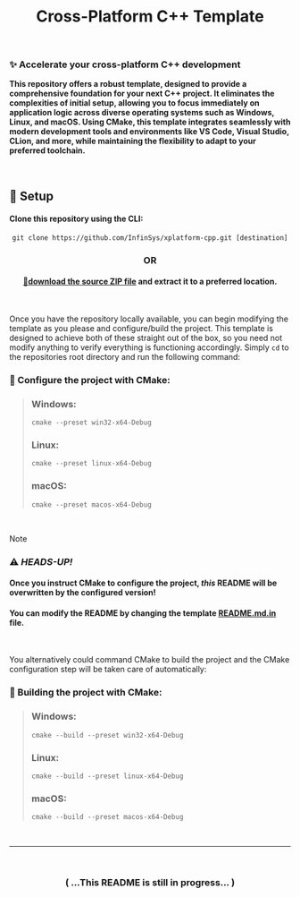 
<!--
    (June 2025 - Jamon T. Bailey)

This is not an HTML document.
-->

<div align="center">
    <h1>Cross-Platform C++ Template</h1>
</div>

</br>

<div>
    <h3>✨ Accelerate your cross-platform C++ development</h3>
    <p><strong>
        This repository offers a robust template, designed to provide a comprehensive foundation for your next C++ project.
        It eliminates the complexities of initial setup, allowing you to focus immediately on application logic across diverse
        operating systems such as Windows, Linux, and macOS. Using CMake, this template integrates seamlessly with modern
        development tools and environments like VS Code, Visual Studio, CLion, and more, while maintaining the flexibility to
        adapt to your preferred toolchain.
    </strong></p>
</div>

</br>

<div>
    <h2>🚀 Setup</h2>
    <h4>Clone this repository using the CLI:</h4>
    <pre align="center"><code>git clone https://github.com/InfinSys/xplatform-cpp.git [destination]</code></pre>
    <strong><h3 align="center">OR</h3></strong>
    <h4 align="center">
        <a href="https://github.com/InfinSys/xplatform-cpp/archive/refs/heads/main.zip">📂download the source ZIP file</a>
        and extract it to a preferred location.
    </h4></br>
    <p>
        Once you have the repository locally available, you can begin modifying the template as you please and configure/build
        the project. This template is designed to achieve both of these straight out of the box, so you need not modify anything
        to verify everything is functioning accordingly. Simply <code>cd</code> to the repositories root directory and run the
        following command:
    </p>
    <h3>🔧 Configure the project with CMake:</h3>
    <blockquote>
        <h3>Windows:</h3>
        <pre><code>cmake --preset win32-x64-Debug</code></pre>
        <h3>Linux:</h3>
        <pre><code>cmake --preset linux-x64-Debug</code></pre>
        <h3>macOS:</h3>
        <pre><code>cmake --preset macos-x64-Debug</code></pre>
    </blockquote></br>
</div>

> [!NOTE]
> <h3>⚠️ <em>HEADS-UP!</em></h3>
> <h4>Once you instruct CMake to configure the project, <em>this</em> README will be overwritten by the configured version!</h4>
> <h4>
>    You can modify the README by changing the template
>    <a href="https://github.com/InfinSys/xplatform-cpp/blob/api-style/docs/templ/README.md.in">README.md.in</a>
>    file.
> </h4>

<div>
    </br><p>
        You alternatively could command CMake to build the project and the CMake configuration step will be taken care of
        automatically:
    </p>
    <h3>🔨 Building the project with CMake:</h3>
    <blockquote>
        <h3>Windows:</h3>
        <pre><code>cmake --build --preset win32-x64-Debug</code></pre>
        <h3>Linux:</h3>
        <pre><code>cmake --build --preset linux-x64-Debug</code></pre>
        <h3>macOS:</h3>
        <pre><code>cmake --build --preset macos-x64-Debug</code></pre>
    </blockquote>
</div></br>
<hr>

</br><h3 align="center">( ...This README is still in progress... )</h3>
